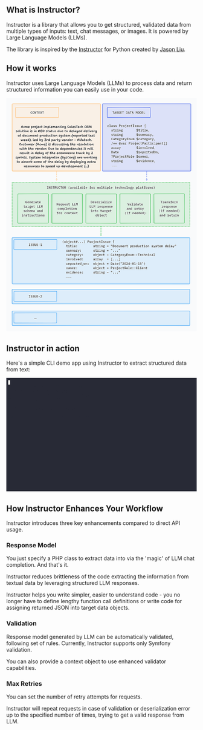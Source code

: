 ## What is Instructor?

Instructor is a library that allows you to get structured, validated data from multiple types of inputs: text,
 chat messages, or images. It is powered by Large Language Models (LLMs).

The library is inspired by the [Instructor](https://jxnl.github.io/instructor/) for Python created by [Jason Liu](https://twitter.com/jxnlco).



## How it works

Instructor uses Large Language Models (LLMs) to process data and return structured information you can easily use in your code.

![image](../../images/concept.png)



## Instructor in action

Here's a simple CLI demo app using Instructor to extract structured data from text:

![image](../../images/extraction.gif)




## How Instructor Enhances Your Workflow

Instructor introduces three key enhancements compared to direct API usage.

### Response Model

You just specify a PHP class to extract data into via the 'magic' of LLM chat completion. And that's it.

Instructor reduces brittleness of the code extracting the information from textual data by leveraging structured LLM responses.

Instructor helps you write simpler, easier to understand code - you no longer have to define lengthy function call definitions or write code for assigning returned JSON into target data objects.

### Validation

Response model generated by LLM can be automatically validated, following set of rules. Currently, Instructor supports only Symfony validation.

You can also provide a context object to use enhanced validator capabilities.

### Max Retries

You can set the number of retry attempts for requests.

Instructor will repeat requests in case of validation or deserialization error up to the specified number of times, trying to get a valid response from LLM.




